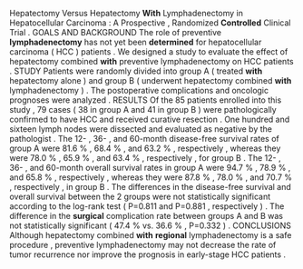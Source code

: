Hepatectomy Versus Hepatectomy **With** Lymphadenectomy in Hepatocellular Carcinoma : A Prospective , Randomized **Controlled** Clinical Trial . GOALS AND BACKGROUND The role of preventive **lymphadenectomy** has not yet been **determined** for hepatocellular carcinoma ( HCC ) patients . We designed a study to evaluate the effect of hepatectomy combined **with** preventive lymphadenectomy on HCC patients . STUDY Patients were randomly divided into group A ( treated **with** hepatectomy alone ) and group B ( underwent hepatectomy combined **with** lymphadenectomy ) . The postoperative complications and oncologic prognoses were analyzed . RESULTS Of the 85 patients enrolled into this study , 79 cases ( 38 in group A and 41 in group B ) were pathologically confirmed to have HCC and received curative resection . One hundred and sixteen lymph nodes were dissected and evaluated as negative by the pathologist . The 12- , 36- , and 60-month disease-free survival rates of group A were 81.6 % , 68.4 % , and 63.2 % , respectively , whereas they were 78.0 % , 65.9 % , and 63.4 % , respectively , for group B . The 12- , 36- , and 60-month overall survival rates in group A were 94.7 % , 78.9 % , and 65.8 % , respectively , whereas they were 87.8 % , 78.0 % , and 70.7 % , respectively , in group B . The differences in the disease-free survival and overall survival between the 2 groups were not statistically significant according to the log-rank test ( P=0.811 and P=0.881 , respectively ) . The difference in the **surgical** complication rate between groups A and B was not statistically significant ( 47.4 % vs. 36.6 % , P=0.332 ) . CONCLUSIONS Although hepatectomy combined **with** **regional** lymphadenectomy is a safe procedure , preventive lymphadenectomy may not decrease the rate of tumor recurrence nor improve the prognosis in early-stage HCC patients . 